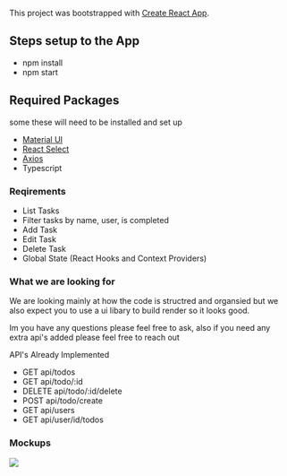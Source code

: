 This project was bootstrapped with [Create React App](https://github.com/facebook/create-react-app).


## Steps setup to the App 
- npm install
- npm start 

## Required Packages 
some these will need to be installed and set up 
- [Material UI](https://material-ui.com/)
- [React Select](https://react-select.com/home)
- [Axios](https://github.com/axios/axios)
- Typescript

### Reqirements
- List Tasks
- Filter tasks by name, user, is completed
- Add Task
- Edit Task
- Delete Task
- Global State (React Hooks and Context Providers)

### What we are looking for
We are looking mainly at how the code is structred and organsied but we also expect you to use a ui libary to build render so it looks good.

Im you have any questions please feel free to ask, also if you need any extra api's added please feel free to reach out 

API's Already Implemented
- GET api/todos
- GET api/todo/:id
- DELETE api/todo/:id/delete
- POST api/todo/create
- GET api/users
- GET api/user/id/todos
### Mockups 
![](./documentation/mockups.png)
